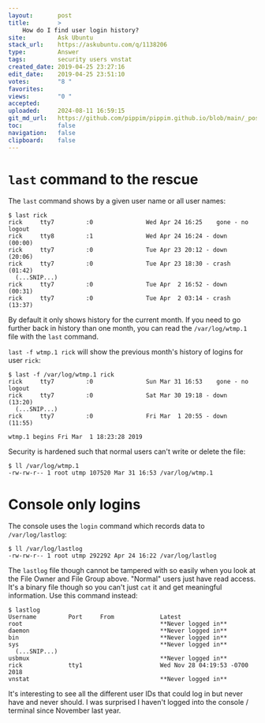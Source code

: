 ```yaml
---
layout:       post
title:        >
    How do I find user login history?
site:         Ask Ubuntu
stack_url:    https://askubuntu.com/q/1138206
type:         Answer
tags:         security users vnstat
created_date: 2019-04-25 23:27:16
edit_date:    2019-04-25 23:51:10
votes:        "8 "
favorites:    
views:        "0 "
accepted:     
uploaded:     2024-08-11 16:59:15
git_md_url:   https://github.com/pippim/pippim.github.io/blob/main/_posts/2019/2019-04-25-How-do-I-find-user-login-history_.md
toc:          false
navigation:   false
clipboard:    false
---
```


# `last` command to the rescue

The `last` command shows by a given user name or all user names:

``` 
$ last rick
rick     tty7         :0               Wed Apr 24 16:25    gone - no logout
rick     tty8         :1               Wed Apr 24 16:24 - down   (00:00)
rick     tty7         :0               Tue Apr 23 20:12 - down   (20:06)
rick     tty7         :0               Tue Apr 23 18:30 - crash  (01:42)
  (...SNIP...)
rick     tty7         :0               Tue Apr  2 16:52 - down   (00:31)
rick     tty7         :0               Tue Apr  2 03:14 - crash  (13:37)
```

By default it only shows history for the current month. If you need to go further back in history than one month, you can read the `/var/log/wtmp.1` file with the `last` command.

`last -f wtmp.1 rick` will show the previous month's history of logins for user `rick`:

``` 
$ last -f /var/log/wtmp.1 rick
rick     tty7         :0               Sun Mar 31 16:53    gone - no logout
rick     tty7         :0               Sat Mar 30 19:18 - down   (13:20)
  (...SNIP...)
rick     tty7         :0               Fri Mar  1 20:55 - down   (11:55)

wtmp.1 begins Fri Mar  1 18:23:28 2019
```


Security is hardened such that normal users can't write or delete the file:

``` 
$ ll /var/log/wtmp.1
-rw-rw-r-- 1 root utmp 107520 Mar 31 16:53 /var/log/wtmp.1
```

# Console only logins

The console uses the `login` command which records data to `/var/log/lastlog`:

``` 
$ ll /var/log/lastlog
-rw-rw-r-- 1 root utmp 292292 Apr 24 16:22 /var/log/lastlog
```

The `lastlog` file though cannot be tampered with so easily when you look at the File Owner and File Group above. "Normal" users just have read access. It's a binary file though so you can't just `cat` it and get meaningful information. Use this command instead:

``` 
$ lastlog
Username         Port     From             Latest
root                                       **Never logged in**
daemon                                     **Never logged in**
bin                                        **Never logged in**
sys                                        **Never logged in**
  (...SNIP...)
usbmux                                     **Never logged in**
rick             tty1                      Wed Nov 28 04:19:53 -0700 2018
vnstat                                     **Never logged in**
```

It's interesting to see all the different user IDs that could log in but never have and never should. I was surprised I haven't logged into the console / terminal since November last year.




